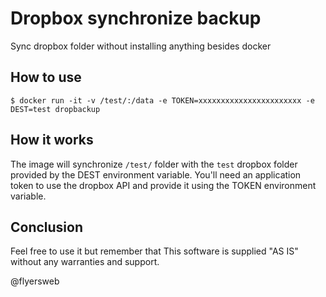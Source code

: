 # Dropbox synchronize backup

Sync dropbox folder without installing anything besides docker

## How to use

```
$ docker run -it -v /test/:/data -e TOKEN=xxxxxxxxxxxxxxxxxxxxxxx -e DEST=test dropbackup
```

## How it works

The image will synchronize ```/test/``` folder with the ```test``` dropbox folder provided by the DEST environment variable. You'll need an application token to use the dropbox API and provide it using the TOKEN environment variable.

## Conclusion

Feel free to use it but remember that This software is supplied "AS IS" without any warranties and support.

@flyersweb